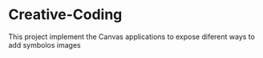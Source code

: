# Creative-Coding
This project implement the Canvas applications to expose diferent ways to add symbolos images 
